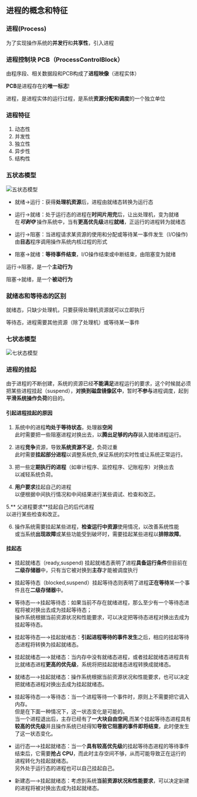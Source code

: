 ## 进程的概念和特征

### 进程(Process)

为了实现操作系统的**并发行**和**共享性**，引入进程

### 进程控制块 PCB（ProcessControlBlock）

由程序段、相关数据段和PCB构成了**进程映像**（进程实体）

**PCB**是进程存在的**唯一标志**!

进程，是进程实体的运行过程，是系统**资源分配和调度**的一个独立单位

### 进程特征

1. 动态性
2. 并发性
3. 独立性
4. 异步性
5. 结构性

### 五状态模型

![五状态模型](https://github.com/YC-L/Postgraduate-examination/blob/Operating-System/imgs/%E4%BA%94%E7%8A%B6%E6%80%81%E6%A8%A1%E5%9E%8B.png "五状态模型")

- 就绪->运行：获得**处理机资源**后，进程由就绪态转换为运行态

- 运行->就绪：处于运行态的进程在**时间片用完**后，让出处理机，变为就绪</br>在***可剥夺*** 操作系统中，当有**更高优先级**进程**就绪**，正运行的进程转为就绪态

- 运行->阻塞：当进程请求某资源的使用和分配或等待某一事件发生（I/O操作)
</br>由**目态**程序调用操作系统内核过程的形式

- 阻塞->就绪：**等待事件结束**，I/O操作结束或中断结束，由阻塞变为就绪

运行->阻塞，是一个**主动行为**

阻塞->就绪，是一个**被动行为**

### 就绪态和等待态的区别

就绪态，只缺少处理机，只要获得处理机资源就可以立即执行

等待态，进程需要其他资源（除了处理机）或等待某一事件

### 七状态模型

![七状态模型](https://github.com/YC-L/Postgraduate-examination/blob/Operating-System/imgs/%E4%B8%83%E7%8A%B6%E6%80%81%E6%A8%A1%E5%9E%8B.png "七状态模型")

### 进程的挂起

由于进程的不断创建，系统的资源已经**不能满足**进程运行的要求，这个时候就必须把某些进程挂起（suspend），**对换到磁盘镜像区中**，暂时**不参与**进程调度，起到**平滑系统操作负荷**的目的。
 
#### 引起进程挂起的原因

1. 系统中的进程**均处于等待状态**，处理器**空闲**
</br>此时需要把一些阻塞进程对换出去，以**腾出足够的内存**装入就绪进程运行。
 
2. 进程**竞争**资源，导致**系统资源不足**，负荷过重
</br>此时需要**挂起部分进程**以调整系统负,保证系统的实时性或让系统正常运行。 

3. 把一些定**期执行的进程**（如审计程序、监控程序、记账程序）对换出去
</br>以减轻系统负荷。
 
4. **用户要求**挂起自己的进程
</br>以便根据中间执行情况和中间结果进行某些调试、检查和改正。 

5.** 父进程要求**挂起自己的后代进程
</br>以进行某些检查和改正。
 
6. 操作系统需要挂起某些进程，**检查运行中资源**使用情况，以改善系统性能
</br>或当系统**出现故障**或某些功能受到破坏时，需要挂起某些进程以**排除故障**。

#### 挂起态

- 挂起就绪态（ready,suspend) 挂起就绪态表明了进程**具备运行条件**但目前在**二级存储器**中，只有当它被对换到**主存**才能被调度执行

- 挂起等待态（blocked,suspend）挂起等待态则表明了进程**正在等待**某一个事件且在**二级存储器**中。


- 等待态—→挂起等待态：如果当前不存在就绪进程，那么至少有一个等待态进程将被对换出去成为挂起等待态；
</br>操作系统根据当前资源状况和性能要求，可以决定把等待态进程对换出去成为挂起等待态。

- 挂起等待态—→挂起就绪态：**引起进程等待的事件发生**之后，相应的挂起等待态进程将转换为挂起就绪态。
 
- 挂起就绪态—→就绪态：当内存中没有就绪态进程，或者挂起就绪态进程具有比就绪态进程**更高的优先级**，系统将把挂起就绪态进程转换成就绪态。

- 就绪态—→挂起就绪态：操作系统根据当前资源状况和性能要求，也可以决定把就绪态进程对换出去成为挂起就绪态。
 
- 挂起等待态—→等待态：当一个进程等待一个事件时，原则上不需要把它调入内存。
</br>但是在下面一种情况下，这一状态变化是可能的。
</br>当一个进程退出后，主存已经有了**一大块自由空间**,而某个挂起等待态进程具有**较高的优先级**并且操作系统已经得知**导致它阻塞的事件即将结束**，此时便发生了这一状态变化。
 
- 运行态—→挂起就绪态：当一个**具有较高优先级**的挂起等待态进程的等待事件结束后，它需要**抢占 CPU**，而此时主存空间不够，从而可能导致正在运行的进程转化为挂起就绪态。
</br>另外处于运行态的进程也可以自己挂起自己。

- 新建态—→挂起就绪态：考虑到系统**当前资源状况和性能要求**，可以决定新建的进程将被对换出去成为挂起就绪态。

